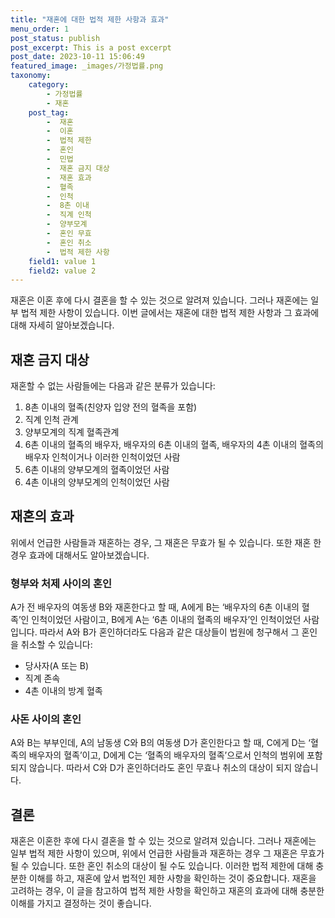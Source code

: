 ```yaml
---
title: "재혼에 대한 법적 제한 사항과 효과"
menu_order: 1
post_status: publish
post_excerpt: This is a post excerpt
post_date: 2023-10-11 15:06:49
featured_image: _images/가정법률.png
taxonomy:
    category:
        - 가정법률
        - 재혼
    post_tag:
        -  재혼
        -  이혼
        -  법적 제한
        -  혼인
        -  민법
        -  재혼 금지 대상
        -  재혼 효과
        -  혈족
        -  인척
        -  8촌 이내
        -  직계 인척
        -  양부모계
        -  혼인 무효
        -  혼인 취소
        -  법적 제한 사항
    field1: value 1
    field2: value 2
---
```



재혼은 이혼 후에 다시 결혼을 할 수 있는 것으로 알려져 있습니다. 그러나 재혼에는 일부 법적 제한 사항이 있습니다. 이번 글에서는 재혼에 대한 법적 제한 사항과 그 효과에 대해 자세히 알아보겠습니다.

## 재혼 금지 대상

재혼할 수 없는 사람들에는 다음과 같은 분류가 있습니다:
1. 8촌 이내의 혈족(친양자 입양 전의 혈족을 포함)
2. 직계 인척 관계
3. 양부모계의 직계 혈족관계
4. 6촌 이내의 혈족의 배우자, 배우자의 6촌 이내의 혈족, 배우자의 4촌 이내의 혈족의 배우자 인척이거나 이러한 인척이었던 사람
5. 6촌 이내의 양부모계의 혈족이었던 사람
6. 4촌 이내의 양부모계의 인척이었던 사람

## 재혼의 효과

위에서 언급한 사람들과 재혼하는 경우, 그 재혼은 무효가 될 수 있습니다. 또한 재혼 한 경우 효과에 대해서도 알아보겠습니다.

### 형부와 처제 사이의 혼인

A가 전 배우자의 여동생 B와 재혼한다고 할 때, A에게 B는 ‘배우자의 6촌 이내의 혈족’인 인척이었던 사람이고, B에게 A는 ‘6촌 이내의 혈족의 배우자’인 인척이었던 사람입니다. 따라서 A와 B가 혼인하더라도 다음과 같은 대상들이 법원에 청구해서 그 혼인을 취소할 수 있습니다:
- 당사자(A 또는 B)
- 직계 존속
- 4촌 이내의 방계 혈족

### 사돈 사이의 혼인

A와 B는 부부인데, A의 남동생 C와 B의 여동생 D가 혼인한다고 할 때, C에게 D는 ‘혈족의 배우자의 혈족’이고, D에게 C는 ‘혈족의 배우자의 혈족’으로서 인척의 범위에 포함되지 않습니다. 따라서 C와 D가 혼인하더라도 혼인 무효나 취소의 대상이 되지 않습니다.

## 결론

재혼은 이혼한 후에 다시 결혼을 할 수 있는 것으로 알려져 있습니다. 그러나 재혼에는 일부 법적 제한 사항이 있으며, 위에서 언급한 사람들과 재혼하는 경우 그 재혼은 무효가 될 수 있습니다. 또한 혼인 취소의 대상이 될 수도 있습니다. 이러한 법적 제한에 대해 충분한 이해를 하고, 재혼에 앞서 법적인 제한 사항을 확인하는 것이 중요합니다. 재혼을 고려하는 경우, 이 글을 참고하여 법적 제한 사항을 확인하고 재혼의 효과에 대해 충분한 이해를 가지고 결정하는 것이 좋습니다.

